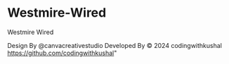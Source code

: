 # Westmire-Wired
Westmire Wired

Design By @canvacreativestudio
Developed By © 2024 codingwithkushal
https://github.com/codingwithkushal"